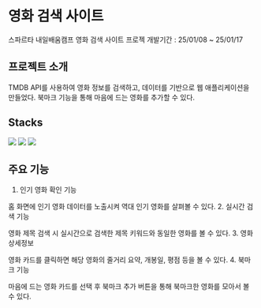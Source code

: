 # 영화 검색 사이트

스파르타 내일배움캠프 영화 검색 사이트 프로젝
개발기간 : 25/01/08 ~ 25/01/17

## 프로젝트 소개

TMDB API를 사용하여 영화 정보를 검색하고, 데이터를 기반으로 웹 애플리케이션을 만들었다.
북마크 기능을 통해 마음에 드는 영화를 추가할 수 있다.

## Stacks

<img src="https://img.shields.io/badge/html5-E34F26?style=for-the-badge&logo=html5&logoColor=white">
<img src="https://img.shields.io/badge/css-1572B6?style=for-the-badge&logo=css3&logoColor=white">
<img src="https://img.shields.io/badge/javascript-F7DF1E?style=for-the-badge&logo=javascript&logoColor=black">

## 주요 기능

1. 인기 영화 확인 기능
   
  홈 화면에 인기 영화 데이터를 노출시켜 역대 인기 영화를 살펴볼 수 있다.
2. 실시간 검색 기능
  
  영화 제목 검색 시 실시간으로 검색한 제목 키워드와 동일한 영화를 볼 수 있다.
3. 영화 상세정보
  
  영화 카드를 클릭하면 해당 영화의 줄거리 요약, 개봉일, 평점 등을 볼 수 있다.
4. 북마크 기능
  
  마음에 드는 영화 카드를 선택 후 북마크 추가 버튼을 통해 북마크한 영화를 모아서 볼 수 있다.
